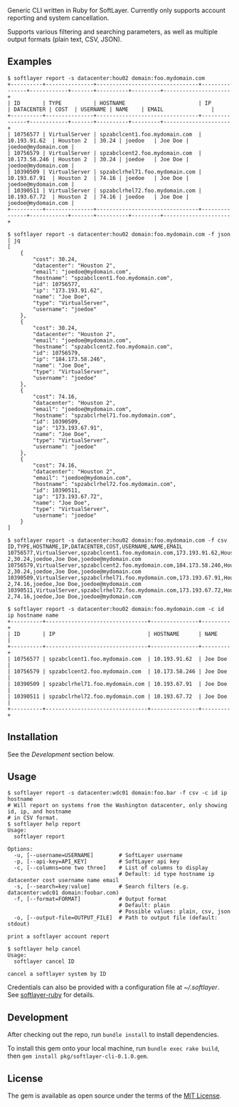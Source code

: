 Generic CLI written in Ruby for SoftLayer. Currently only supports account reporting and system cancellation.

Supports various filtering and searching parameters, as well as multiple output formats (plain text,
 CSV, JSON).

## Examples

    $ softlayer report -s datacenter:hou02 domain:foo.mydomain.com
    +----------+---------------+--------------------------------+---------------+------------+-------+----------+---------+---------------------+
    | ID       | TYPE          | HOSTNAME                       | IP            | DATACENTER | COST  | USERNAME | NAME    | EMAIL               |
    +----------+---------------+--------------------------------+---------------+------------+-------+----------+---------+---------------------+
    | 10756577 | VirtualServer | spzabclcent1.foo.mydomain.com  | 10.193.91.62  | Houston 2  | 30.24 | joedoe   | Joe Doe | joedoe@mydomain.com |
    | 10756579 | VirtualServer | spzabclcent2.foo.mydomain.com  | 10.173.58.246 | Houston 2  | 30.24 | joedoe   | Joe Doe | joedoe@mydomain.com |
    | 10390509 | VirtualServer | spzabclrhel71.foo.mydomain.com | 10.193.67.91  | Houston 2  | 74.16 | joedoe   | Joe Doe | joedoe@mydomain.com |
    | 10390511 | VirtualServer | spzabclrhel72.foo.mydomain.com | 10.193.67.72  | Houston 2  | 74.16 | joedoe   | Joe Doe | joedoe@mydomain.com |
    +----------+---------------+--------------------------------+---------------+------------+-------+----------+---------+---------------------+

    $ softlayer report -s datacenter:hou02 domain:foo.mydomain.com -f json | jq
    [
        {
            "cost": 30.24,
            "datacenter": "Houston 2",
            "email": "joedoe@mydomain.com",
            "hostname": "spzabclcent1.foo.mydomain.com",
            "id": 10756577,
            "ip": "173.193.91.62",
            "name": "Joe Doe",
            "type": "VirtualServer",
            "username": "joedoe"
        },
        {
            "cost": 30.24,
            "datacenter": "Houston 2",
            "email": "joedoe@mydomain.com",
            "hostname": "spzabclcent2.foo.mydomain.com",
            "id": 10756579,
            "ip": "184.173.58.246",
            "name": "Joe Doe",
            "type": "VirtualServer",
            "username": "joedoe"
        },
        {
            "cost": 74.16,
            "datacenter": "Houston 2",
            "email": "joedoe@mydomain.com",
            "hostname": "spzabclrhel71.foo.mydomain.com",
            "id": 10390509,
            "ip": "173.193.67.91",
            "name": "Joe Doe",
            "type": "VirtualServer",
            "username": "joedoe"
        },
        {
            "cost": 74.16,
            "datacenter": "Houston 2",
            "email": "joedoe@mydomain.com",
            "hostname": "spzabclrhel72.foo.mydomain.com",
            "id": 10390511,
            "ip": "173.193.67.72",
            "name": "Joe Doe",
            "type": "VirtualServer",
            "username": "joedoe"
        }
    ]

    $ softlayer report -s datacenter:hou02 domain:foo.mydomain.com -f csv
    ID,TYPE,HOSTNAME,IP,DATACENTER,COST,USERNAME,NAME,EMAIL
    10756577,VirtualServer,spzabclcent1.foo.mydomain.com,173.193.91.62,Houston 2,30.24,joedoe,Joe Doe,joedoe@mydomain.com
    10756579,VirtualServer,spzabclcent2.foo.mydomain.com,184.173.58.246,Houston 2,30.24,joedoe,Joe Doe,joedoe@mydomain.com
    10390509,VirtualServer,spzabclrhel71.foo.mydomain.com,173.193.67.91,Houston 2,74.16,joedoe,Joe Doe,joedoe@mydomain.com
    10390511,VirtualServer,spzabclrhel72.foo.mydomain.com,173.193.67.72,Houston 2,74.16,joedoe,Joe Doe,joedoe@mydomain.com

    $ softlayer report -s datacenter:hou02 domain:foo.mydomain.com -c id ip hostname name
    +----------+--------------------------------+---------------+---------+
    | ID       | IP                             | HOSTNAME      | NAME    |
    +----------+--------------------------------+---------------+---------+
    | 10756577 | spzabclcent1.foo.mydomain.com  | 10.193.91.62  | Joe Doe |
    | 10756579 | spzabclcent2.foo.mydomain.com  | 10.173.58.246 | Joe Doe |
    | 10390509 | spzabclrhel71.foo.mydomain.com | 10.193.67.91  | Joe Doe |
    | 10390511 | spzabclrhel72.foo.mydomain.com | 10.193.67.72  | Joe Doe |
    +----------+--------------------------------+---------------+---------+

## Installation

See the _Development_ section below.

## Usage

    $ softlayer report -s datacenter:wdc01 domain:foo.bar -f csv -c id ip hostname
    # Will report on systems from the Washington datacenter, only showing id, ip, and hostname
    # in CSV format.
    $ softlayer help report
    Usage:
      softlayer report

    Options:
      -u, [--username=USERNAME]        # SoftLayer username
      -p, [--api-key=API_KEY]          # SoftLayer api key
      -c, [--columns=one two three]    # List of columns to display
                                       # Default: id type hostname ip datacenter cost username name email
      -s, [--search=key:value]         # Search filters (e.g. datacenter:wdc01 domain:foobar.com)
      -f, [--format=FORMAT]            # Output format
                                       # Default: plain
                                       # Possible values: plain, csv, json
      -o, [--output-file=OUTPUT_FILE]  # Path to output file (default: stdout)

    print a softlayer account report

    $ softlayer help cancel
    Usage:
      softlayer cancel ID

    cancel a softlayer system by ID

Credentials can also be provided with a configuration file at _~/.softlayer_. See [softlayer-ruby](https://github.com/softlayer/softlayer-ruby/blob/master/lib/softlayer/Config.rb#L11) for details.

## Development

After checking out the repo, run `bundle install` to install dependencies.

To install this gem onto your local machine, run `bundle exec rake build`, then `gem install pkg/softlayer-cli-0.1.0.gem`.

## License

The gem is available as open source under the terms of the [MIT License](http://opensource.org/licenses/MIT).

